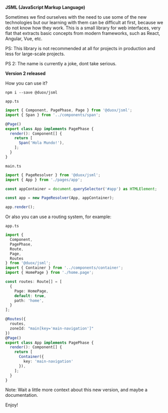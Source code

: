 **JSML (JavaScript Markup Language)**

Sometimes we find ourselves with the need to use some of the new technologies but our learning with them can be difficult at first, because we do not know how they work.
This is a small library for web interfaces, very flat that extracts basic concepts from modern frameworks, such as React, Angular, Vue, etc.

PS: This library is not recommended at all for projects in production and less for large-scale projects.

PS 2: The name is currently a joke, dont take serious.

**Version 2 released**

How you can use it?

    npm i --save @duox/jsml

`app.ts`
```typescript
import { Component, PagePhase, Page } from '@duox/jsml';
import { Span } from '../components/span';

@Page()
export class App implements PagePhase {
  render(): Component[] {
    return [
      Span('Hola Mundo!'),
    ];
  }
}
```

`main.ts`

```typescript
import { PageResolver } from '@duox/jsml';
import { App } from './pages/app';

const appContainer = document.querySelector('#app') as HTMLElement;

const app = new PageResolver(App, appContainer);

app.render();
```

Or also you can use a routing system, for example:

`app.ts`
```typescript
import {
  Component,
  PagePhase,
  Route,
  Page,
  Routes
} from '@duox/jsml';
import { Container } from '../components/container';
import { HomePage } from './home.page';

const routes: Route[] = [
  {
    Page: HomePage,
    default: true,
    path: 'home',
  }
];

@Routes({
  routes,
  zoneId: "main[key='main-navigation']"
})
@Page()
export class App implements PagePhase {
  render(): Component[] {
    return [
      Container({
        key: 'main-navigation'
      }),
    ];
  }
}
```

Note: Wait a little more context about this new version, and maybe a documentation.

Enjoy!